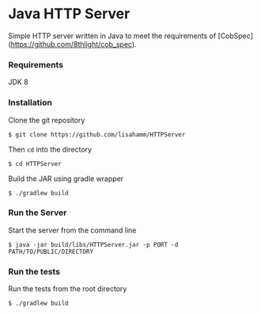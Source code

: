 # Java HTTP Server

Simple HTTP server written in Java to meet the requirements of [CobSpec] (https://github.com/8thlight/cob_spec). 

### Requirements

JDK 8

### Installation

Clone the git repository 

    $ git clone https://github.com/lisahamm/HTTPServer
    
Then `cd` into the directory

    $ cd HTTPServer
    
Build the JAR using gradle wrapper

    $ ./gradlew build
    
### Run the Server

Start the server from the command line 

    $ java -jar build/libs/HTTPServer.jar -p PORT -d PATH/TO/PUBLIC/DIRECTORY

### Run the tests

Run the tests from the root directory 

    $ ./gradlew build

    